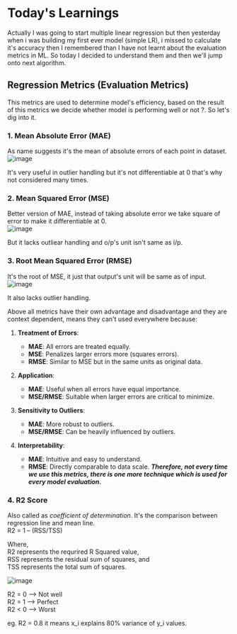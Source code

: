 # Today's Learnings
Actually I was going to start multiple linear regression but then yesterday when i was building my first ever model (simple LR), i missed to calculate it's accuracy then I remembered 
than I have not learnt about the evaluation metrics in ML. So today I decided to understand them and then we'll jump onto next algorithm.

## Regression Metrics (Evaluation Metrics)
This metrics are used to determine model's efficiency, based on the result of this metrics we decide whether model is performing well or not ?. So let's dig into it.
### 1. Mean Absolute Error (MAE)
As name suggests it's the mean of absolute errors of each point in dataset.  
![image](https://github.com/user-attachments/assets/d74ab159-fe2a-4472-b0e5-4a2780ba4e99)

It's very useful in outlier handling but it's not differentiable at 0 that's why not considered many times.

### 2. Mean Squared Error (MSE)
Better version of MAE, instead of taking absolute error we take square of error to make it differentiable at 0.  
![image](https://github.com/user-attachments/assets/fb47d748-a056-4802-9e8d-899da2240cca)

But it lacks outliear handling and o/p's unit isn't same as i/p.

### 3. Root Mean Squared Error (RMSE)
It's the root of MSE, it just that output's unit will be same as of input.  
![image](https://github.com/user-attachments/assets/7fd0dad3-cf70-4a3f-af2c-6f828289f6bc)

It also lacks outlier handling.

Above all metrics have their own advantage and disadvantage and they are context dependent, means they can't used everywhere because:

1. **Treatment of Errors**:
   - **MAE**: All errors are treated equally.
   - **MSE**: Penalizes larger errors more (squares errors).
   - **RMSE**: Similar to MSE but in the same units as original data.

2. **Application**:
   - **MAE**: Useful when all errors have equal importance.
   - **MSE/RMSE**: Suitable when larger errors are critical to minimize.

3. **Sensitivity to Outliers**:
   - **MAE**: More robust to outliers.
   - **MSE/RMSE**: Can be heavily influenced by outliers.

4. **Interpretability**:
   - **MAE**: Intuitive and easy to understand.
   - **RMSE**: Directly comparable to data scale.
***Therefore, not every time we use this metrics, there is one more technique which is used for every model evaluation.***

### 4. R2 Score
Also called as *coefficient of determination*. It's the comparison between regression line and mean line.  
R2 = 1 – (RSS/TSS)

Where,  
R2 represents the requrired R Squared value,  
RSS represents the residual sum of squares, and  
TSS represents the total sum of squares.  


![image](https://github.com/user-attachments/assets/7afdbe17-a5f0-4c3d-abe1-bf414480660c)


R2 = 0 --> Not well  
R2 = 1 --> Perfect  
R2 < 0 --> Worst

eg. R2 = 0.8 it means x_i explains 80% variance of y_i values. 
